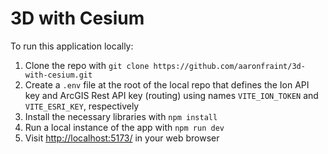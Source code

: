 # 3D with Cesium

To run this application locally:

1. Clone the repo with `git clone https://github.com/aaronfraint/3d-with-cesium.git`
2. Create a `.env` file at the root of the local repo that defines the Ion API key and ArcGIS Rest API key (routing) using names `VITE_ION_TOKEN` and `VITE_ESRI_KEY`, respectively
3. Install the necessary libraries with `npm install`
4. Run a local instance of the app with `npm run dev`
5. Visit [http://localhost:5173/](http://localhost:5173/) in your web browser
